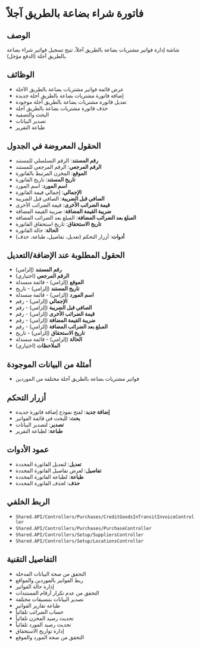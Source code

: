 # فاتورة شراء بضاعة بالطريق آجلاً

## الوصف
شاشة إدارة فواتير مشتريات بضاعة بالطريق آجلاً، تتيح تسجيل فواتير شراء بضاعة بالطريق آجلة (الدفع مؤجل).

## الوظائف
- عرض قائمة فواتير مشتريات بضاعة بالطريق الآجلة
- إضافة فاتورة مشتريات بضاعة بالطريق آجلة جديدة
- تعديل فاتورة مشتريات بضاعة بالطريق آجلة موجودة
- حذف فاتورة مشتريات بضاعة بالطريق آجلة
- البحث والتصفية
- تصدير البيانات
- طباعة التقرير

## الحقول المعروضة في الجدول
- **رقم المستند**: الرقم التسلسلي للمستند
- **الرقم المرجعي**: الرقم المرجعي للمستند
- **الموقع**: المخزن المرتبط بالفاتورة
- **تاريخ المستند**: تاريخ الفاتورة
- **اسم المورد**: اسم المورد
- **الإجمالي**: إجمالي قيمة الفاتورة
- **الصافي قبل الضريبة**: الصافي قبل الضريبة
- **قيمة الضرائب الأخرى**: قيمة الضرائب الأخرى
- **ضريبة القيمة المضافة**: ضريبة القيمة المضافة
- **المبلغ بعد الضرائب المضافة**: المبلغ بعد الضرائب المضافة
- **تاريخ الاستحقاق**: تاريخ استحقاق الفاتورة
- **الحالة**: حالة الفاتورة
- **أدوات**: أزرار التحكم (تعديل، تفاصيل، طباعة، حذف)

## الحقول المطلوبة عند الإضافة/التعديل
- **رقم المستند** (إلزامي)
- **الرقم المرجعي** (اختياري)
- **الموقع** (إلزامي) - قائمة منسدلة
- **تاريخ المستند** (إلزامي) - تاريخ
- **اسم المورد** (إلزامي) - قائمة منسدلة
- **الإجمالي** (إلزامي) - رقم
- **الصافي قبل الضريبة** (إلزامي) - رقم
- **قيمة الضرائب الأخرى** (إلزامي) - رقم
- **ضريبة القيمة المضافة** (إلزامي) - رقم
- **المبلغ بعد الضرائب المضافة** (إلزامي) - رقم
- **تاريخ الاستحقاق** (إلزامي) - تاريخ
- **الحالة** (إلزامي) - قائمة منسدلة
- **الملاحظات** (اختياري)

## أمثلة من البيانات الموجودة
- فواتير مشتريات بضاعة بالطريق آجلة مختلفة من الموردين

## أزرار التحكم
- **إضافة جديد**: لفتح نموذج إضافة فاتورة جديدة
- **بحث**: للبحث في قائمة الفواتير
- **تصدير**: لتصدير البيانات
- **طباعة**: لطباعة التقرير

## عمود الأدوات
- **تعديل**: لتعديل الفاتورة المحددة
- **تفاصيل**: لعرض تفاصيل الفاتورة المحددة
- **طباعة**: لطباعة الفاتورة المحددة
- **حذف**: لحذف الفاتورة المحددة

## الربط الخلفي
- `Shared.API/Controllers/Purchases/CreditGoodsInTransitInvoiceController`
- `Shared.API/Controllers/Purchases/PurchaseController`
- `Shared.API/Controllers/Setup/SuppliersController`
- `Shared.API/Controllers/Setup/LocationsController`

## التفاصيل التقنية
- التحقق من صحة البيانات المدخلة
- ربط الفواتير بالموردين والمواقع
- إدارة حالة الفواتير
- التحقق من عدم تكرار أرقام المستندات
- تصدير البيانات بتنسيقات مختلفة
- طباعة تقارير الفواتير
- حساب الضرائب تلقائياً
- تحديث رصيد المخزن تلقائياً
- تحديث رصيد المورد تلقائياً
- إدارة تواريخ الاستحقاق
- التحقق من صحة المورد والموقع
